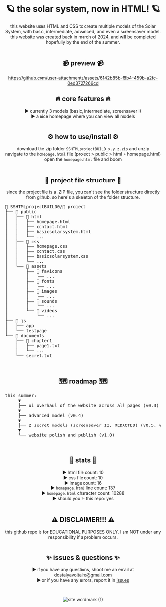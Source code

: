 <div align="center">

# 🪐 the solar system, now in HTML! 🪐
this website uses HTML and CSS to create multiple models of the Solar System, with basic, intermediate, advanced, and even a screensaver model. this website was created back in march of 2024, and will be completed hopefully by the end of the summer. <br><br>

## 📹 preview 📹

https://github.com/user-attachments/assets/6142b85b-f8b4-459b-a2fc-0ed3727266cd

## 🔥 core features 🔥
► currently 3 models (basic, intermediate, screensaver I) <br>
► a nice homepage where you can view all models <br><br>

## ⚙️ how to use/install ⚙️
download the zip folder `SSHTMLprojectBUILD_x.y.z.zip` and unzip <br>
navigate to the `homepage.html` file (project > public > html > homepage.html) <br>
open the `homepage.html` file and boom <br><br>

## 📁 project file structure 📁
since the project file is a .ZIP file, you can't see the folder structure directly from github. so here's a skeleton of the folder structure.

<pre align="left">
📁 SSHTMLprojectBUILD0/📁 project
├── 📁 public
│   ├── 📁 html
│   │   ├── homepage.html
│   │   ├── contact.html
│   │   ├── basicsolarsystem.html
│   │   └── ...
│   ├── 📁 css
│   │   ├── homepage.css
│   │   ├── contact.css
│   │   ├── basicsolarsystem.css
│   │   └── ...
│   └── 📁 assets
│       ├── 📁 favicons
│       │   └── ...
│       ├── 📁 fonts
│       │   └── ...
│       ├── 📁 images
│       │   └── ...
│       ├── 📁 sounds
│       │   └── ...
│       └── 📁 videos   
│           └── ...
├── 📁 js  
│   ├── app
│   └── testpage
└── 📁 documents
    ├── 📁 chapter1
    │   ├── page1.txt
    │   └── ...
    └── secret.txt
</pre><br>

## 🗺️ roadmap 🗺️

<pre align="left">
this summer:
     ▼
     ├── ui overhaul of the website across all pages (v0.3)
     ▼
     ├── advanced model (v0.4)
     ▼
     ├── 2 secret models (screensaver II, REDACTED) (v0.5, v0.6)
     ▼
     └── website polish and publish (v1.0)
</pre><br>
    
## 🚀 stats 🚀
► html file count: 10 <br>
► css file count: 10 <br>
► image count: 16 <br>
► `homepage.html` line count: 137 <br>
► `homepage.html` character count: 10288 <br>
► should you ✨ this repo: yes <br><br>

## ⚠️ DISCLAIMER!!! ⚠️
this github repo is for EDUCATIONAL PURPOSES ONLY. I am NOT under any responsibility if a problem occurs. <br><br>

## ✨ issues & questions ✨
► if you have any questions, shoot me an email at dostalyavoltaire@gmail.com <br>
► or if you have any errors, report it in [issues](https://github.com/TheVoltaireian/SolarSystemHTML/issues/new)

<br>

![site wordmark (1)](https://github.com/user-attachments/assets/609c8387-a457-4cf7-942c-cf909877b333)

</div>
